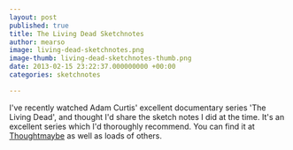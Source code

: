 ```yaml
---
layout: post
published: true
title: The Living Dead Sketchnotes
author: mearso
image: living-dead-sketchnotes.png
image-thumb: living-dead-sketchnotes-thumb.png
date: 2013-02-15 23:22:37.000000000 +00:00
categories: sketchnotes

---
```


I've recently watched Adam Curtis' excellent documentary series 'The Living Dead', and thought I'd share the sketch notes I did at the time. It's an excellent series which I'd thoroughly recommend. You can find it at <a href="http://thoughtmaybe.com/the-living-dead/">Thoughtmaybe</a> as well as loads of others. 
